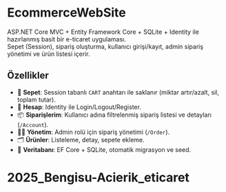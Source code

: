 # EcommerceWebSite

ASP.NET Core MVC + Entity Framework Core + SQLite + Identity ile hazırlanmış basit bir e-ticaret uygulaması.  
Sepet (Session), sipariş oluşturma, kullanıcı girişi/kayıt, admin sipariş yönetimi ve ürün listesi içerir.

## Özellikler
- 🛒 **Sepet**: Session tabanlı `CART` anahtarı ile saklanır (miktar artır/azalt, sil, toplam tutar).
- 👤 **Hesap**: Identity ile Login/Logout/Register.
- 📦 **Siparişlerim**: Kullanıcı adına filtrelenmiş sipariş listesi ve detayları (`/Account`).
- 🧑‍💼 **Yönetim**: Admin rolü için sipariş yönetimi (`/Order`).
- 🗂️ **Ürünler**: Listeleme, detay, sepete ekleme.
- 🧱 **Veritabanı**: EF Core + SQLite, otomatik migrasyon ve seed.



# 2025_Bengisu-Acierik_eticaret
